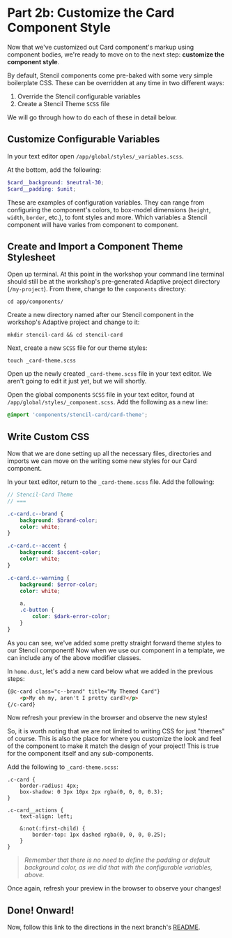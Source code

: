 # Part 2b: Customize the Card Component Style

Now that we've customized out Card component's markup using component bodies, we're ready to move on to the next step: __customize the component style__.

By default, Stencil components come pre-baked with some very simple boilerplate CSS. These can be overridden at any time in two different ways:

1. Override the Stencil configurable variables
2. Create a Stencil Theme `SCSS` file

We will go through how to do each of these in detail below.


## Customize Configurable Variables

In your text editor open `/app/global/styles/_variables.scss`.

At the bottom, add the following:

```scss
$card__background: $neutral-30;
$card__padding: $unit;
```

These are examples of configuration variables. They can range from configuring the component's colors, to box-model dimensions (`height`, `width`, `border`, etc.), to font styles and more. Which variables a Stencil component will have varies from component to component.


## Create and Import a Component Theme Stylesheet

Open up terminal. At this point in the workshop your command line terminal should still be at the workshop's pre-generated Adaptive project directory (`/my-project`). From there, change to the `components` directory:

```
cd app/components/
```

Create a new directory named after our Stencil component in the workshop's Adaptive project and change to it:

```
mkdir stencil-card && cd stencil-card
```

Next, create a new `SCSS` file for our theme styles:

```
touch _card-theme.scss
```

Open up the newly created `_card-theme.scss` file in your text editor. We aren't going to edit it just yet, but we will shortly.

Open the global components `SCSS` file in your text editor, found at `/app/global/styles/_component.scss`. Add the following as a new line:

```scss
@import 'components/stencil-card/card-theme';
```


## Write Custom CSS

Now that we are done setting up all the necessary files, directories and imports we can move on the writing some new styles for our Card component.

In your text editor, return to the `_card-theme.scss` file. Add the following:

```scss
// Stencil-Card Theme
// ===

.c-card.c--brand {
    background: $brand-color;
    color: white;
}

.c-card.c--accent {
    background: $accent-color;
    color: white;
}

.c-card.c--warning {
    background: $error-color;
    color: white;

    a,
    .c-button {
        color: $dark-error-color;
    }
}
```

As you can see, we've added some pretty straight forward theme styles to our Stencil component! Now when we use our component in a template, we can include any of the above modifier classes.

In `home.dust`, let's add a new card below what we added in the previous steps:

```html
{@c-card class="c--brand" title="My Themed Card"}
    <p>My oh my, aren't I pretty card?</p>
{/c-card}
```

Now refresh your preview in the browser and observe the new styles!

So, it is worth noting that we are not limited to writing CSS for just "themes" of course. This is also the place for where you customize the look and feel of the component to make it match the design of your project! This is true for the component itself and any sub-components.

Add the following to `_card-theme.scss`:

```
.c-card {
    border-radius: 4px;
    box-shadow: 0 3px 10px 2px rgba(0, 0, 0, 0.3);
}

.c-card__actions {
    text-align: left;

    &:not(:first-child) {
        border-top: 1px dashed rgba(0, 0, 0, 0.25);
    }
}
```

> _Remember that there is no need to define the padding or default background color, as we did that with the configurable variables, above._

Once again, refresh your preview in the browser to observe your changes!


## Done! Onward!

Now, follow this link to the directions in the next branch's [README](https://github.com/mobify/workshop--adaptivejs-components/blob/part-1b\/customize-card-component-markup/README.md).
